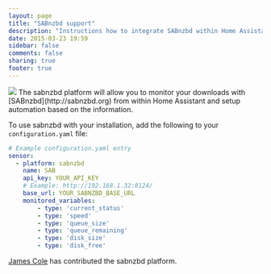 ```yaml
---
layout: page
title: "SABnzbd support"
description: "Instructions how to integrate SABnzbd within Home Assistant."
date: 2015-03-23 19:59
sidebar: false
comments: false
sharing: true
footer: true
---
```


<img src='/images/supported_brands/sabnzbd.png' class='brand pull-right' />
The sabnzbd platform will allow you to monitor your downloads with [SABnzbd](http://sabnzbd.org) from within Home Assistant and setup automation based on the information.

To use sabnzbd with your installation, add the following to your `configuration.yaml` file:

```yaml
# Example configuration.yaml entry
sensor:
  - platform: sabnzbd
    name: SAB
    api_key: YOUR_API_KEY
    # Example: http://192.168.1.32:8124/
    base_url: YOUR_SABNZBD_BASE_URL
    monitored_variables:
        - type: 'current_status'
        - type: 'speed'
        - type: 'queue_size'
        - type: 'queue_remaining'
        - type: 'disk_size'
        - type: 'disk_free'
```

[James Cole](https://github.com/jamespcole) has contributed the sabnzbd platform.
